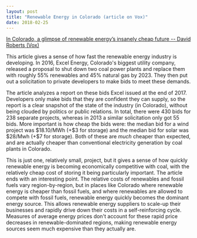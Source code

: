 ```yaml
---
layout: post
title: "Renewable Energy in Colorado (article on Vox)"
date: 2018-02-25
---
```


<p><a href="https://www.vox.com/energy-and-environment/2018/1/16/16895594/colorado-renewable-energy-future">In Colorado, a glimpse of renewable energy’s insanely cheap future -- David Roberts (Vox)</a></p>

<p>This article gives a sense of how fast the renewable energy industry is developing. In 2016, Excel Energy, Colorado's biggest utility company, released a proposal to shut down two coal power plants and replace them with roughly 55% renewables and 45% natural gas by 2023. They then put out a solicitation to private developers to make bids to meet these demands. </p>

<p>The article analyzes a report on these bids Excel issued at the end of 2017. Developers only make bids that they are confident they can supply, so the report is a clear snapshot of the state of the industry (in Colorado), without being clouded by politics or public relations. In total, there were 430 bids for 238 separate projects, whereas in 2013 a similar solicitation only got 55 bids. More important is how cheap the bids were: the median bid for a wind project was $18.10/MWh (+$3 for storage) and the median bid for solar was $28/Mwh (+$7 for storage). Both of these are <i>much</i> cheaper than expected, and are actually cheaper than conventional electricity generation by coal plants in Colorado.</p>

<p>This is just one, relatively small, project, but it gives a sense of how quickly renewable energy is becoming economically competitive with coal, with the relatively cheap cost of storing it being particularly important. The article ends with an interesting point. The relative costs of renewables and fossil fuels vary region-by-region, but in places like Colorado where renewable energy is cheaper than fossil fuels, and where renewables are allowed to compete with fossil fuels, renewable energy quickly becomes the dominant energy source. This allows renewable energy suppliers to scale-up their businesses and rapidly drive down their costs in a self-reinforcing cycle. Measures of average energy prices don't account for these rapid price decreases in renewable-dominated regions, making renewable energy sources seem much expensive than they actually are.</p>















